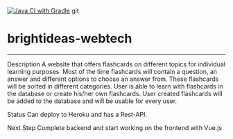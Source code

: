[![Java CI with Gradle](https://github.com/tramy-nguyen/brightideas-webtech/actions/workflows/tests.yml/badge.svg)](https://github.com/tramy-nguyen/brightideas-webtech/actions/workflows/tests.yml)
git 
# brightideas-webtech
***
Description
A website that offers flashcards on different topics for individual learning purposes.
Most of the time flashcards will contain a question, an answer and different options to choose an answer from.
These flashcards will be sorted in different categories.
User is able to learn with flashcards in the database or create his/her own flashcards.
User created flashcards will be added to the database and will be usable for every user.

Status 
Can deploy to Heroku and has a Rest-API.

Next Step
Complete backend and start working on the frontend with Vue.js